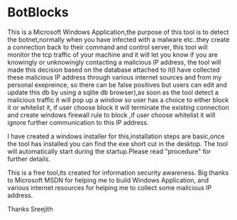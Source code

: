 # BotBlocks

This is a Microsoft Windows Application,the purpose of this tool is to detect the botnet,normally when you have infected with a malware etc..they create a connection back to their command and control server, this tool will monitor the tcp traffic of your machine and it will let you know if you are knowingly or unknowingly contacting a malicious IP address, the tool will made this decision based on the database attached to it(I have collected these malicious IP address through various internet sources and from my personal exepreince, so there can be false positives but users can edit and update this db by using a sqlite db browser),as soon as the tool detect a malicious traffic it will pop up a window so user has a choice to either block it or whitelist it, if user choose block it will terminate the existing connection and create windows firewall rule to block ,if user choose whitelist it will ignore further communication to this IP address.

I have created a windows installer for this,installation steps are basic,once the tool has installed you can find the exe short cut in the desktop. The tool will automatically start during the startup.Please read "procedure" for further details.

This is a free tool,its created for information security awareness. Big thanks to Microsoft MSDN for helping me to build Windows Application, and various internet resources for helping me to collect some malicious IP address.

Thanks
Sreejith




